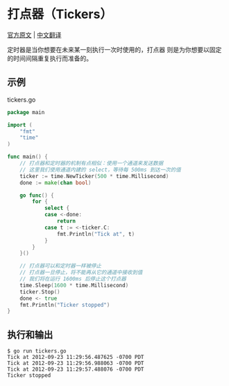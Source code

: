 # 打点器（Tickers）

[官方原文](https://gobyexample.com/tickers) | [中文翻译](https://gobyexample-cn.github.io/tickers)

定时器是当你想要在未来某一刻执行一次时使用的，打点器 则是为你想要以固定的时间间隔重复执行而准备的。

## 示例

tickers.go

```go
package main

import (
	"fmt"
	"time"
)

func main() {
	// 打点器和定时器的机制有点相似：使用一个通道来发送数据
	// 这里我们使用通道内建的 select，等待每 500ms 到达一次的值
	ticker := time.NewTicker(500 * time.Millisecond)
	done := make(chan bool)

	go func() {
		for {
			select {
			case <-done:
				return
			case t := <-ticker.C:
				fmt.Println("Tick at", t)
			}
		}
	}()

	// 打点器可以和定时器一样被停止
	// 打点器一旦停止，将不能再从它的通道中接收到值
	// 我们将在运行 1600ms 后停止这个打点器
	time.Sleep(1600 * time.Millisecond)
	ticker.Stop()
	done <- true
	fmt.Println("Ticker stopped")
}
```

## 执行和输出

```
$ go run tickers.go
Tick at 2012-09-23 11:29:56.487625 -0700 PDT
Tick at 2012-09-23 11:29:56.988063 -0700 PDT
Tick at 2012-09-23 11:29:57.488076 -0700 PDT
Ticker stopped
```
